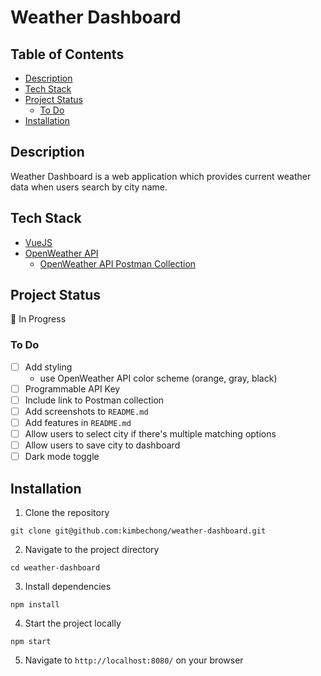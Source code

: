 # Weather Dashboard

## Table of Contents

- [Description](#description)
- [Tech Stack](#tech-stack)
- [Project Status](#project-status)
	- [To Do](#to-do)
- [Installation](#installation)

## Description

Weather Dashboard is a web application which provides current weather data when users search by city name.

## Tech Stack

-   [VueJS](https://vuejs.org/)
-   [OpenWeather API](https://openweathermap.org/api)
    -   [OpenWeather API Postman Collection](https://www.postman.com/kimbechong/workspace/kimbechong/collection/15185265-3ac01b40-4463-49c8-b5a0-c6f6bbb88e15?action=share&creator=15185265)

## Project Status

🚧 In Progress

### To Do

-   [ ] Add styling
    -   use OpenWeather API color scheme (orange, gray, black)
-   [ ] Programmable API Key
-   [ ] Include link to Postman collection
-   [ ] Add screenshots to `README.md`
-   [ ] Add features in `README.md`
-   [ ] Allow users to select city if there's multiple matching options
-   [ ] Allow users to save city to dashboard
-   [ ] Dark mode toggle

## Installation

1. Clone the repository

```shell
git clone git@github.com:kimbechong/weather-dashboard.git
```

2. Navigate to the project directory

```shell
cd weather-dashboard
```

3. Install dependencies

```shell
npm install
```

4. Start the project locally

```shell
npm start
```

5. Navigate to `http://localhost:8080/` on your browser
